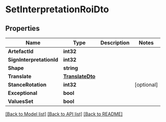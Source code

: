 # SetInterpretationRoiDto

## Properties

Name | Type | Description | Notes
------------ | ------------- | ------------- | -------------
**ArtefactId** | **int32** |  | 
**SignInterpretationId** | **int32** |  | 
**Shape** | **string** |  | 
**Translate** | [**TranslateDto**](TranslateDTO.md) |  | 
**StanceRotation** | **int32** |  | [optional] 
**Exceptional** | **bool** |  | 
**ValuesSet** | **bool** |  | 

[[Back to Model list]](../README.md#documentation-for-models) [[Back to API list]](../README.md#documentation-for-api-endpoints) [[Back to README]](../README.md)


